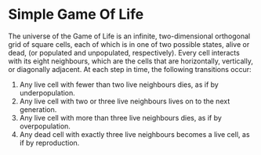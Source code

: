 # Simple Game Of Life

The universe of the Game of Life is an infinite, two-dimensional orthogonal grid of square cells,
each of which is in one of two possible states, alive or dead, (or populated and unpopulated, respectively).
Every cell interacts with its eight neighbours, which are the cells that are horizontally, vertically,
or diagonally adjacent. At each step in time, the following transitions occur:

1. Any live cell with fewer than two live neighbours dies, as if by underpopulation.
2. Any live cell with two or three live neighbours lives on to the next generation.
3. Any live cell with more than three live neighbours dies, as if by overpopulation.
4. Any dead cell with exactly three live neighbours becomes a live cell, as if by reproduction.
